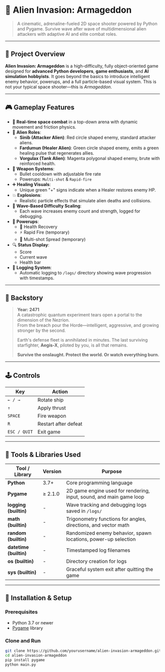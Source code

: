 # 👾 Alien Invasion: Armageddon

> A cinematic, adrenaline-fueled 2D space shooter powered by Python and Pygame. Survive wave after wave of multidimensional alien attackers with adaptive AI and elite combat roles.

---

## 🧠 Project Overview

**Alien Invasion: Armageddon** is a high-difficulty, fully object-oriented game designed for **advanced Python developers**, **game enthusiasts**, and **AI simulation hobbyists**. It goes beyond the basics to introduce intelligent enemy behavior, powerups, and a full particle-based visual system. This is not your typical space shooter—this is *Armageddon*.

---

## 🎮 Gameplay Features

- 🚀 **Real-time space combat** in a top-down arena with dynamic movement and friction physics.
- 🧪 **Alien Roles**:
  - **Sinib (Attacker Alien)**: Red circle shaped enemy, standard attacker aliens.
  - **Fardumun (Healer Alien)**: Green circle shaped enemy, emits a green healing pulse that regenerates allies.
  - **Vorgulax (Tank Alien)**: Magenta polygonal shaped enemy, brute with reinforced health.
- 🔫 **Weapon Systems**:
  - Bullet cooldown with adjustable fire rate
  - Powerups: `Multi-shot` & `Rapid-fire`
- ➕ **Healing Visuals**:
  - Unique green "+" signs indicate when a Healer restores enemy HP.
- 💥 **Explosions**:
  - Realistic particle effects that simulate alien deaths and collisions.
- 🎯 **Wave-Based Difficulty Scaling**:
  - Each wave increases enemy count and strength, logged for debugging.
- 🧱 **Powerups**:
  - 💚 Health Recovery
  - ⚡ Rapid Fire (temporary)
  - 🔫 Multi-shot Spread (temporary)
- 🔍 **Status Display**:
  - Score
  - Current wave
  - Health bar
- 🧾 **Logging System**:
  - Automatic logging to `/logs/` directory showing wave progression with timestamps.

---

## 📜 Backstory

> **Year: 2471**  
> A catastrophic quantum experiment tears open a portal to the dimension of the Nezrion.  
> From the breach pour the Horde—intelligent, aggressive, and growing stronger by the second.  
>
> Earth's defense fleet is annihilated in minutes. The last surviving starfighter, **Aegis-X**, piloted by you, is all that remains.  
>
> **Survive the onslaught. Protect the world. Or watch everything burn.**

---

## 🕹️ Controls

| Key          | Action                  |
|--------------|--------------------------|
| `← / →`      | Rotate ship              |
| `↑`          | Apply thrust             |
| `SPACE`      | Fire weapon              |
| `R`          | Restart after defeat     |
| `ESC / QUIT` | Exit game                |

---

## 🔧 Tools & Libraries Used

| Tool / Library     | Version       | Purpose                                                                 |
|--------------------|---------------|-------------------------------------------------------------------------|
| **Python**         | 3.7+          | Core programming language                                               |
| **Pygame**         | ≥ 2.1.0       | 2D game engine used for rendering, input, sound, and main game loop     |
| **logging (builtin)** | -         | Wave tracking and debugging logs saved in `/logs/`                     |
| **math (builtin)** | -             | Trigonometry functions for angles, directions, and vector math         |
| **random (builtin)** | -           | Randomized enemy behavior, spawn locations, power-up selection         |
| **datetime (builtin)** | -        | Timestamped log filenames                                              |
| **os (builtin)**   | -             | Directory creation for logs                                            |
| **sys (builtin)**  | -             | Graceful system exit after quitting the game                           |

---

## 🧰 Installation & Setup

### Prerequisites

- Python 3.7 or newer
- [Pygame](https://www.pygame.org/) library

### Clone and Run

```bash
git clone https://github.com/yourusername/alien-invasion-armageddon.git
cd alien-invasion-armageddon
pip install pygame
python main.py
```
